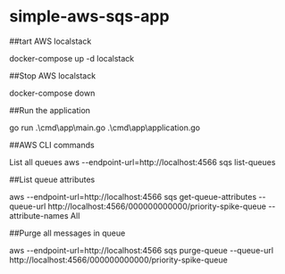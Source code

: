 # simple-aws-sqs-app

##tart AWS localstack

docker-compose up -d localstack

##Stop AWS localstack

docker-compose down

##Run the application

go run .\cmd\app\main.go .\cmd\app\application.go

##AWS CLI commands

List all queues
aws --endpoint-url=http://localhost:4566 sqs list-queues

##List queue attributes

aws --endpoint-url=http://localhost:4566 sqs get-queue-attributes --queue-url http://localhost:4566/000000000000/priority-spike-queue --attribute-names All

##Purge all messages in queue

aws --endpoint-url=http://localhost:4566 sqs purge-queue --queue-url http://localhost:4566/000000000000/priority-spike-queue
